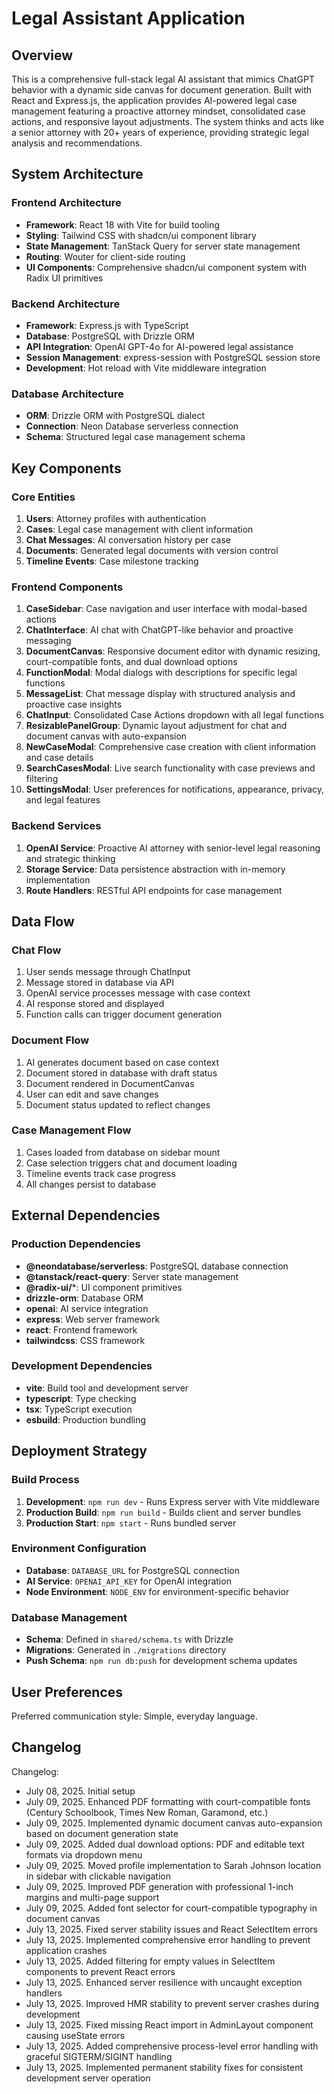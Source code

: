 # Legal Assistant Application

## Overview

This is a comprehensive full-stack legal AI assistant that mimics ChatGPT behavior with a dynamic side canvas for document generation. Built with React and Express.js, the application provides AI-powered legal case management featuring a proactive attorney mindset, consolidated case actions, and responsive layout adjustments. The system thinks and acts like a senior attorney with 20+ years of experience, providing strategic legal analysis and recommendations.

## System Architecture

### Frontend Architecture
- **Framework**: React 18 with Vite for build tooling
- **Styling**: Tailwind CSS with shadcn/ui component library
- **State Management**: TanStack Query for server state management
- **Routing**: Wouter for client-side routing
- **UI Components**: Comprehensive shadcn/ui component system with Radix UI primitives

### Backend Architecture
- **Framework**: Express.js with TypeScript
- **Database**: PostgreSQL with Drizzle ORM
- **API Integration**: OpenAI GPT-4o for AI-powered legal assistance
- **Session Management**: express-session with PostgreSQL session store
- **Development**: Hot reload with Vite middleware integration

### Database Architecture
- **ORM**: Drizzle ORM with PostgreSQL dialect
- **Connection**: Neon Database serverless connection
- **Schema**: Structured legal case management schema

## Key Components

### Core Entities
1. **Users**: Attorney profiles with authentication
2. **Cases**: Legal case management with client information
3. **Chat Messages**: AI conversation history per case
4. **Documents**: Generated legal documents with version control
5. **Timeline Events**: Case milestone tracking

### Frontend Components
1. **CaseSidebar**: Case navigation and user interface with modal-based actions
2. **ChatInterface**: AI chat with ChatGPT-like behavior and proactive messaging
3. **DocumentCanvas**: Responsive document editor with dynamic resizing, court-compatible fonts, and dual download options
4. **FunctionModal**: Modal dialogs with descriptions for specific legal functions
5. **MessageList**: Chat message display with structured analysis and proactive case insights
6. **ChatInput**: Consolidated Case Actions dropdown with all legal functions
7. **ResizablePanelGroup**: Dynamic layout adjustment for chat and document canvas with auto-expansion
8. **NewCaseModal**: Comprehensive case creation with client information and case details
9. **SearchCasesModal**: Live search functionality with case previews and filtering
10. **SettingsModal**: User preferences for notifications, appearance, privacy, and legal features

### Backend Services
1. **OpenAI Service**: Proactive AI attorney with senior-level legal reasoning and strategic thinking
2. **Storage Service**: Data persistence abstraction with in-memory implementation
3. **Route Handlers**: RESTful API endpoints for case management

## Data Flow

### Chat Flow
1. User sends message through ChatInput
2. Message stored in database via API
3. OpenAI service processes message with case context
4. AI response stored and displayed
5. Function calls can trigger document generation

### Document Flow
1. AI generates document based on case context
2. Document stored in database with draft status
3. Document rendered in DocumentCanvas
4. User can edit and save changes
5. Document status updated to reflect changes

### Case Management Flow
1. Cases loaded from database on sidebar mount
2. Case selection triggers chat and document loading
3. Timeline events track case progress
4. All changes persist to database

## External Dependencies

### Production Dependencies
- **@neondatabase/serverless**: PostgreSQL database connection
- **@tanstack/react-query**: Server state management
- **@radix-ui/***: UI component primitives
- **drizzle-orm**: Database ORM
- **openai**: AI service integration
- **express**: Web server framework
- **react**: Frontend framework
- **tailwindcss**: CSS framework

### Development Dependencies
- **vite**: Build tool and development server
- **typescript**: Type checking
- **tsx**: TypeScript execution
- **esbuild**: Production bundling

## Deployment Strategy

### Build Process
1. **Development**: `npm run dev` - Runs Express server with Vite middleware
2. **Production Build**: `npm run build` - Builds client and server bundles
3. **Production Start**: `npm start` - Runs bundled server

### Environment Configuration
- **Database**: `DATABASE_URL` for PostgreSQL connection
- **AI Service**: `OPENAI_API_KEY` for OpenAI integration
- **Node Environment**: `NODE_ENV` for environment-specific behavior

### Database Management
- **Schema**: Defined in `shared/schema.ts` with Drizzle
- **Migrations**: Generated in `./migrations` directory
- **Push Schema**: `npm run db:push` for development schema updates

## User Preferences

Preferred communication style: Simple, everyday language.

## Changelog

Changelog:
- July 08, 2025. Initial setup
- July 09, 2025. Enhanced PDF formatting with court-compatible fonts (Century Schoolbook, Times New Roman, Garamond, etc.)
- July 09, 2025. Implemented dynamic document canvas auto-expansion based on document generation state
- July 09, 2025. Added dual download options: PDF and editable text formats via dropdown menu
- July 09, 2025. Moved profile implementation to Sarah Johnson location in sidebar with clickable navigation
- July 09, 2025. Improved PDF generation with professional 1-inch margins and multi-page support
- July 09, 2025. Added font selector for court-compatible typography in document canvas
- July 13, 2025. Fixed server stability issues and React SelectItem errors
- July 13, 2025. Implemented comprehensive error handling to prevent application crashes
- July 13, 2025. Added filtering for empty values in SelectItem components to prevent React errors
- July 13, 2025. Enhanced server resilience with uncaught exception handlers
- July 13, 2025. Improved HMR stability to prevent server crashes during development
- July 13, 2025. Fixed missing React import in AdminLayout component causing useState errors
- July 13, 2025. Added comprehensive process-level error handling with graceful SIGTERM/SIGINT handling
- July 13, 2025. Implemented permanent stability fixes for consistent development server operation